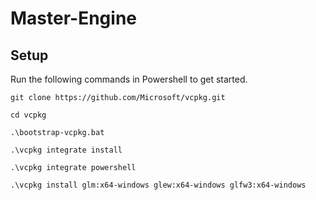 # Master-Engine

## Setup

Run the following commands in Powershell to get started.

```
git clone https://github.com/Microsoft/vcpkg.git

cd vcpkg

.\bootstrap-vcpkg.bat

.\vcpkg integrate install

.\vcpkg integrate powershell

.\vcpkg install glm:x64-windows glew:x64-windows glfw3:x64-windows
```